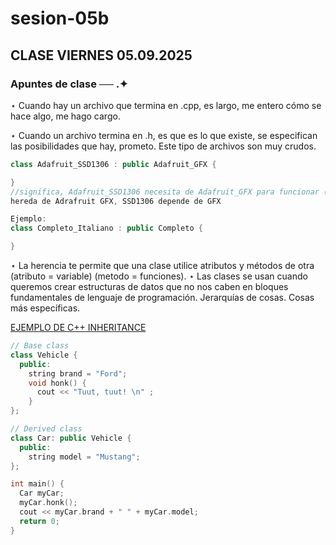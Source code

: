 # sesion-05b
## CLASE VIERNES 05.09.2025
### Apuntes de clase ── .✦

⋆ Cuando hay un archivo que termina en .cpp, es largo, me entero cómo se hace algo, me hago cargo.

⋆ Cuando un archivo termina en .h, es que es lo que existe, se especifican las posibilidades que hay, prometo. Este tipo de archivos son muy crudos.

```cpp
class Adafruit_SSD1306 : public Adafruit_GFX {

}
//significa, Adafruit_SSD1306 necesita de Adafruit_GFX para funcionar (espacio-dos puntos-espacio),
hereda de Adrafruit GFX, SSD1306 depende de GFX

Ejemplo:
class Completo_Italiano : public Completo {

}
```
⋆ La herencia te permite que una clase utilice atributos y métodos de otra (atributo = variable) (metodo = funciones). 
⋆ Las clases se usan cuando queremos crear estructuras de datos que no nos caben en bloques fundamentales de lenguaje de programación. 
Jerarquías de cosas. Cosas más específicas.

[EJEMPLO DE C++ INHERITANCE](https://www.w3schools.com/cpp/cpp_inheritance.asp)

```cpp
// Base class
class Vehicle {
  public:
    string brand = "Ford";
    void honk() {
      cout << "Tuut, tuut! \n" ;
    }
};

// Derived class
class Car: public Vehicle {
  public:
    string model = "Mustang";
};

int main() {
  Car myCar;
  myCar.honk();
  cout << myCar.brand + " " + myCar.model;
  return 0;
}
```
